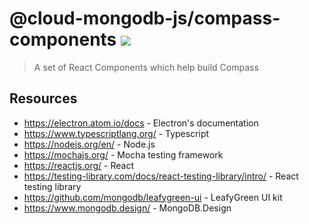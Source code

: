 # @cloud-mongodb-js/compass-components [![][npm_img]][npm_url]

> A set of React Components which help build Compass

## Resources

- https://electron.atom.io/docs - Electron's documentation
- https://www.typescriptlang.org/ - Typescript
- https://nodejs.org/en/ - Node.js
- https://mochajs.org/ - Mocha testing framework
- https://reactjs.org/ - React
- https://testing-library.com/docs/react-testing-library/intro/ - React testing library
- https://github.com/mongodb/leafygreen-ui - LeafyGreen UI kit
- https://www.mongodb.design/ - MongoDB.Design

[npm_img]: https://img.shields.io/npm/v/@cloud-mongodb-js/compass-components.svg?style=flat-square
[npm_url]: https://www.npmjs.org/package/@cloud-mongodb-js/compass-components
